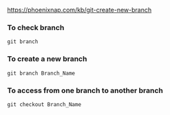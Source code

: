 https://phoenixnap.com/kb/git-create-new-branch

### To check branch
```
git branch
```
### To create a new branch
```
git branch Branch_Name
```
### To access from one branch to another branch
```
git checkout Branch_Name
```
